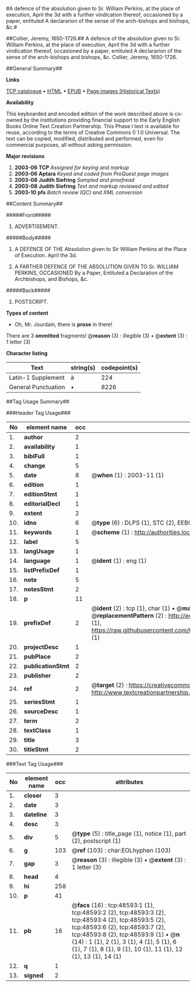 #A defence of the absolution given to Sr. William Perkins, at the place of execution, April the 3d with a further vindication thereof, occasioned by a paper, entituled A declararion of the sense of the arch-bishops and bishops, &c.#

##Collier, Jeremy, 1650-1726.##
A defence of the absolution given to Sr. William Perkins, at the place of execution, April the 3d with a further vindication thereof, occasioned by a paper, entituled A declararion of the sense of the arch-bishops and bishops, &c.
Collier, Jeremy, 1650-1726.

##General Summary##

**Links**

[TCP catalogue](http://www.ota.ox.ac.uk/tcp/)  • 
[HTML](http://tei.it.ox.ac.uk/tcp/Texts-HTML/free/A33/A33902.html)  • 
[EPUB](http://tei.it.ox.ac.uk/tcp/Texts-EPUB/free/A33/A33902.epub) • 
[Page images (Historical Texts)](https://data.historicaltexts.jisc.ac.uk/view?pubId=eebo-11751740e&pageId=eebo-11751740e-48593-1)

**Availability**

This keyboarded and encoded edition of the
	       work described above is co-owned by the institutions
	       providing financial support to the Early English Books
	       Online Text Creation Partnership. This Phase I text is
	       available for reuse, according to the terms of Creative
	       Commons 0 1.0 Universal. The text can be copied,
	       modified, distributed and performed, even for
	       commercial purposes, all without asking permission.

**Major revisions**

1. __2003-06__ __TCP__ *Assigned for keying and markup*
1. __2003-06__ __Aptara__ *Keyed and coded from ProQuest page images*
1. __2003-08__ __Judith Siefring__ *Sampled and proofread*
1. __2003-08__ __Judith Siefring__ *Text and markup reviewed and edited*
1. __2003-10__ __pfs__ *Batch review (QC) and XML conversion*

##Content Summary##

#####Front#####

1. ADVERTISEMENT.

#####Body#####

1. A
DEFENCE
OF THE
Absolution given to Sir William Perkins
at the Place of Execution. April the 3d.

1. A FARTHER
DEFENCE
OF THE
ABSOLUTION
GIVEN TO
Sr. WILLIAM PERKINS,
OCCASIONED
By a Paper, Entituled a Declaration of
the Archbishops, and Bishops, &c.

#####Back#####

1. POSTSCRIPT.

**Types of content**

  * Oh, Mr. Jourdain, there is **prose** in there!

There are 3 **ommitted** fragments! 
 @__reason__ (3) : illegible (3)  •  @__extent__ (3) : 1 letter (3)

**Character listing**


|Text|string(s)|codepoint(s)|
|---|---|---|
|Latin-1 Supplement|à|224|
|General Punctuation|•|8226|

##Tag Usage Summary##

###Header Tag Usage###

|No|element name|occ|attributes|
|---|---|---|---|
|1.|__author__|2||
|2.|__availability__|1||
|3.|__biblFull__|1||
|4.|__change__|5||
|5.|__date__|8| @__when__ (1) : 2003-11 (1)|
|6.|__edition__|1||
|7.|__editionStmt__|1||
|8.|__editorialDecl__|1||
|9.|__extent__|2||
|10.|__idno__|6| @__type__ (6) : DLPS (1), STC (2), EEBO-CITATION (1), OCLC (1), VID (1)|
|11.|__keywords__|1| @__scheme__ (1) : http://authorities.loc.gov/ (1)|
|12.|__label__|5||
|13.|__langUsage__|1||
|14.|__language__|1| @__ident__ (1) : eng (1)|
|15.|__listPrefixDef__|1||
|16.|__note__|5||
|17.|__notesStmt__|2||
|18.|__p__|11||
|19.|__prefixDef__|2| @__ident__ (2) : tcp (1), char (1)  •  @__matchPattern__ (2) : ([0-9\-]+):([0-9IVX]+) (1), (.+) (1)  •  @__replacementPattern__ (2) : http://eebo.chadwyck.com/downloadtiff?vid=$1&page=$2 (1), https://raw.githubusercontent.com/textcreationpartnership/Texts/master/tcpchars.xml#$1 (1)|
|20.|__projectDesc__|1||
|21.|__pubPlace__|2||
|22.|__publicationStmt__|2||
|23.|__publisher__|2||
|24.|__ref__|2| @__target__ (2) : https://creativecommons.org/publicdomain/zero/1.0/ (1), http://www.textcreationpartnership.org/docs/. (1)|
|25.|__seriesStmt__|1||
|26.|__sourceDesc__|1||
|27.|__term__|2||
|28.|__textClass__|1||
|29.|__title__|3||
|30.|__titleStmt__|2||


###Text Tag Usage###

|No|element name|occ|attributes|
|---|---|---|---|
|1.|__closer__|3||
|2.|__date__|3||
|3.|__dateline__|3||
|4.|__desc__|3||
|5.|__div__|5| @__type__ (5) : title_page (1), notice (1), part (2), postscript (1)|
|6.|__g__|103| @__ref__ (103) : char:EOLhyphen (103)|
|7.|__gap__|3| @__reason__ (3) : illegible (3)  •  @__extent__ (3) : 1 letter (3)|
|8.|__head__|4||
|9.|__hi__|258||
|10.|__p__|41||
|11.|__pb__|16| @__facs__ (16) : tcp:48593:1 (1), tcp:48593:2 (2), tcp:48593:3 (2), tcp:48593:4 (2), tcp:48593:5 (2), tcp:48593:6 (2), tcp:48593:7 (2), tcp:48593:8 (2), tcp:48593:9 (1)  •  @__n__ (14) : 1 (1), 2 (1), 3 (1), 4 (1), 5 (1), 6 (1), 7 (1), 8 (1), 9 (1), 10 (1), 11 (1), 12 (1), 13 (1), 14 (1)|
|12.|__q__|1||
|13.|__signed__|2||
